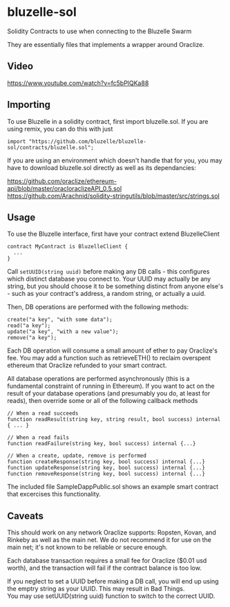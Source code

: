 # bluzelle-sol
Solidity Contracts to use when connecting to the Bluzelle Swarm

They are essentially files that implements a wrapper around Oraclize.

## Video

https://www.youtube.com/watch?v=fc5bPlQKa88

## Importing

To use Bluzelle in a solidity contract, first import bluzelle.sol. If you are
using remix, you can do this with just 

```
import "https://github.com/bluzelle/bluzelle-sol/contracts/bluzelle.sol";
```

If you are using an environment which doesn't handle that for you, you may have
to download bluzelle.sol directly as well as its dependancies:

https://github.com/oraclize/ethereum-api/blob/master/oracloraclizeAPI_0.5.sol
https://github.com/Arachnid/solidity-stringutils/blob/master/src/strings.sol

## Usage

To use the Bluzelle interface, first have your contract extend BluzelleClient

```
contract MyContract is BluzelleClient {
  ...
}
```

Call `setUUID(string uuid)` before making any DB calls - this configures which
distinct database you connect to. Your UUID may actually be any string, but you
should choose it to be something distinct from anyone else's - such as your
contract's address, a random string, or actually a uuid.

Then, DB operations are performed with the following methods:
```
create("a key", "with some data");
read("a key");
update("a key", "with a new value");
remove("a key");
```
Each DB operation will consume a small amount of ether to pay Oraclize's fee.  You may add a function such as retrieveETH() to reclaim overspent ethereum that Oraclize refunded to your smart contract. 

All database operations are performed asynchronously (this is a fundamental
constraint of running in Ethereum). If you want to act on the result of your
database operations (and presumably you do, at least for reads), then override
some or all of the following callback methods

```
// When a read succeeds
function readResult(string key, string result, bool success) internal { ... }

// When a read fails
function readFailure(string key, bool success) internal {...}

// When a create, update, remove is performed
function createResponse(string key, bool success) internal {...}
function updateResponse(string key, bool success) internal {...}
function removeResponse(string key, bool success) internal {...}
```

The included file SampleDappPublic.sol shows an example smart contract that excercises
this functionality.

## Caveats

This should work on any network Oraclize supports: Ropsten, Kovan, and Rinkeby
as well as the main net. We do not recommend it for use on the main net; it's
not known to be reliable or secure enough.

Each database transaction requires a small fee for Oraclize ($0.01 usd worth),
and the transaction will fail if the contract balance is too low.

If you neglect to set a UUID before making a DB call, you will end up using the
emptry string as your UUID. This may result in Bad Things.  
You may use setUUID(string uuid) function to switch to the correct UUID.
